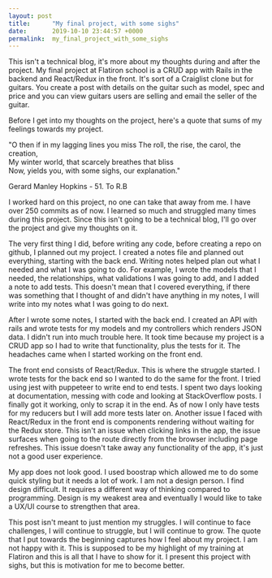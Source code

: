 ```yaml
---
layout: post
title:      "My final project, with some sighs"
date:       2019-10-10 23:44:57 +0000
permalink:  my_final_project_with_some_sighs
---
```



This isn't a  technical blog, it's more about my thoughts during and after the project. My final project at Flatiron school is a CRUD app with Rails in the backend and React/Redux in the front. It's sort of a Craiglist clone but for guitars. You create a post with details on the guitar such as model, spec and price and you can view guitars users are selling and email the seller of the guitar. 

Before I get into my thoughts on the project, here's a quote that sums of my feelings towards my project.

"O then if in my lagging lines you miss	
The roll, the rise, the carol, the creation,	
My winter world, that scarcely breathes that bliss	
Now, yields you, with some sighs, our explanation." 

Gerard Manley Hopkins - 51. To R.B

I worked hard on this project, no one can take that away from me. I have over 250 commits as of now. I learned so much and struggled many times during this project. Since this isn't going to be a technical blog, I'll go over the project and give my thoughts on it. 

The very first thing I did, before writing any code, before creating a repo on github, I planned out my project. I created a notes file and planned out everything, starting with the back end. Writing notes helped plan out what I needed and what I was going to do. For example, I wrote the models that I needed, the relationships, what validations I was going to add, and I added a note to add tests. This doesn't mean that I covered everything, if there was something that I thought of and  didn't have anything in my notes, I will write into my notes what I was going to do next. 

After I wrote some notes, I started with the back end. I created an API with rails and wrote tests for my models and my controllers which renders JSON data. I didn't run into much trouble here. It took time because my project is a CRUD app so I had to write that functionality, plus the tests for it. The headaches came when I started working on the front end. 

The front end consists of React/Redux. This is where the struggle started. I wrote tests for the back end so I wanted to do the same for the front. I tried using jest with puppeteer to write end to end tests. I spent two days looking at documentation, messing with code and looking at StackOverflow posts. I finally got it working, only to scrap it in the end. As of now I only have tests for my reducers but I will add more tests later on. Another issue I faced with React/Redux in the front end is components rendering without waiting for the Redux store. This isn't an issue when clicking links in the app, the issue surfaces when going to the route directly from the browser including page refreshes. This issue doesn't take away any functionality of the app, it's just not a good user experience.

My app does not look good. I used boostrap which allowed me to do some quick styling but it needs a lot of work. I am not a design person. I find design difficult. It requires a different way of thinking compared to programming. Design is my weakest area and eventually I would like to take a UX/UI course to strengthen that area. 

This post isn't meant to just mention my struggles. I will continue to face challenges, I will continue to struggle, but I will continue to grow. The quote that I put towards the beginning captures how I feel about my project. I am not happy with it. This is supposed to be my highlight of my training at Flatiron and this is all that I have to show for it. I present this project with sighs, but this is motivation for me to become better. 

